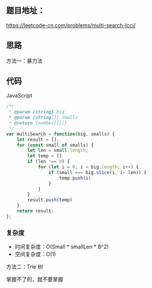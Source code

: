 ## 题目地址：

https://leetcode-cn.com/problems/multi-search-lcci/



## 思路

方法一：暴力法



## 代码

JavaScript

```javascript
/**
 * @param {string} big
 * @param {string[]} smalls
 * @return {number[][]}
 */
var multiSearch = function(big, smalls) {
    let result = [];
    for (const small of smalls) {
        let len = small.length;
        let temp = []
        if (len !== 0) {
            for (let i = 0; i < big.length; i++) {
                if (small === big.slice(i, i+ len)) {
                    temp.push(i)
                }
            }
        }
        result.push(temp)
    } 
    return result;
};
```



### 复杂度

- 时间复杂度：O(Small * smallLen * B^2)
- 空间复杂度：O(1)





方法二：Trie 树

掌握不了的，就不要掌握